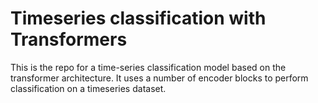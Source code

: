 # Timeseries classification with Transformers
This is the repo for a time-series classification model based on the transformer architecture. It uses a number of encoder blocks to perform classification on a timeseries dataset. 



